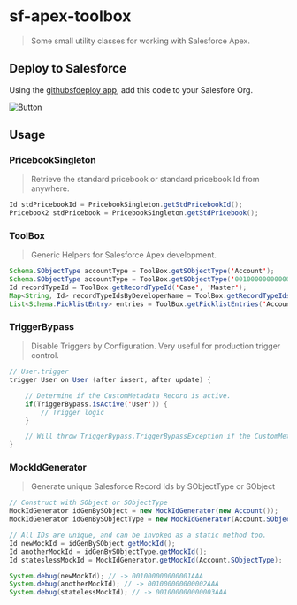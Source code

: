 # sf-apex-toolbox

> Some small utility classes for working with Salesforce Apex.

## Deploy to Salesforce

Using the [githubsfdeploy app](https://github.com/afawcett/githubsfdeploy), add this code to your Salesfore Org.

<a target="_blank" rel="noopener noreferrer" href="https://githubsfdeploy.herokuapp.com/app/githubdeploy/jlyon87/sf-apex-toolbox"><img src="https://raw.githubusercontent.com/afawcett/githubsfdeploy/master/src/main/webapp/resources/img/deploy.png" alt="Button" style="max-width:100%;"></a>

## Usage

### PricebookSingleton

> Retrieve the standard pricebook or standard pricebook Id from anywhere.

```java
Id stdPricebookId = PricebookSingleton.getStdPricebookId();
Pricebook2 stdPricebook = PricebookSingleton.getStdPricebook();
```

### ToolBox

> Generic Helpers for Salesforce Apex development.

```java
Schema.SObjectType accountType = ToolBox.getSObjectType('Account');
Schema.SObjectType accountType = ToolBox.getSObjectType('001000000000000');
Id recordTypeId = ToolBox.getRecordTypeId('Case', 'Master');
Map<String, Id> recordTypeIdsByDeveloperName = ToolBox.getRecordTypeIdsByObject('Case');
List<Schema.PicklistEntry> entries = ToolBox.getPicklistEntries('Account', 'Type');
```

### TriggerBypass

> Disable Triggers by Configuration. Very useful for production trigger control.

```java
// User.trigger
trigger User on User (after insert, after update) {

    // Determine if the CustomMetadata Record is active.
    if(TriggerBypass.isActive('User')) {
        // Trigger logic
    }

    // Will throw TriggerBypass.TriggerBypassException if the CustomMetadata record does not exist.
}
```

### MockIdGenerator

> Generate unique Salesforce Record Ids by SObjectType or SObject

```java
// Construct with SObject or SObjectType
MockIdGenerator idGenBySObject = new MockIdGenerator(new Account());
MockIdGenerator idGenBySObjectType = new MockIdGenerator(Account.SObjectType);

// All IDs are unique, and can be invoked as a static method too.
Id newMockId = idGenBySObject.getMockId();
Id anotherMockId = idGenBySObjectType.getMockId();
Id stateslessMockId = MockIdGenerator.getMockId(Account.SObjectType);

System.debug(newMockId); // -> 001000000000001AAA
System.debug(anotherMockId); // -> 001000000000002AAA
System.debug(statelessMockId); // -> 001000000000003AAA
```
